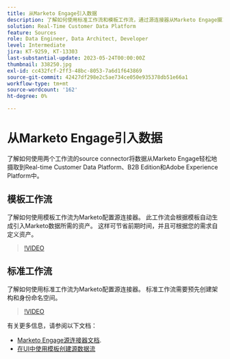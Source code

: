```yaml
---
title: 从Marketo Engage引入数据
description: 了解如何使用标准工作流和模板工作流，通过源连接器从Marketo Engage摄取数据。
solution: Real-Time Customer Data Platform
feature: Sources
role: Data Engineer, Data Architect, Developer
level: Intermediate
jira: KT-9259, KT-13303
last-substantial-update: 2023-05-24T00:00:00Z
thumbnail: 338250.jpg
exl-id: cc432fcf-2ff3-48bc-8053-7a6d1f643869
source-git-commit: 42427df298e2c5ae734ce050e935378db51e66a1
workflow-type: tm+mt
source-wordcount: '162'
ht-degree: 0%

---
```


# 从Marketo Engage引入数据

了解如何使用两个工作流的source connector将数据从Marketo Engage轻松地摄取到Real-time Customer Data Platform、B2B Edition和Adobe Experience Platform中。

## 模板工作流

了解如何使用模板工作流为Marketo配置源连接器。 此工作流会根据模板自动生成引入Marketo数据所需的资产。 这样可节省前期时间，并且可根据您的需求自定义资产。

>[!VIDEO](https://video.tv.adobe.com/v/3419550?quality=12&learn=on)

## 标准工作流

了解如何使用标准工作流为Marketo配置源连接器。 标准工作流需要预先创建架构和身份命名空间。

>[!VIDEO](https://video.tv.adobe.com/v/338250?quality=12&learn=on)

有关更多信息，请参阅以下文档：
* [Marketo Engage源连接器文档](https://experienceleague.adobe.com/docs/experience-platform/sources/connectors/adobe-applications/marketo/marketo.html).
* [在UI中使用模板创建源数据流](https://experienceleague.adobe.com/docs/experience-platform/sources/ui-tutorials/templates.html#)
